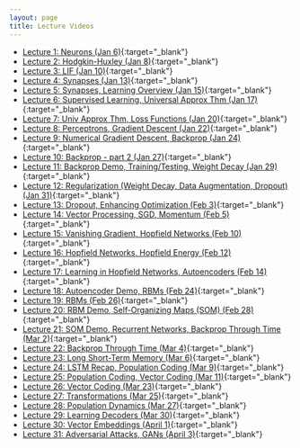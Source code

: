 ```yaml
---
layout: page
title: Lecture Videos
---
```


- [Lecture 1: Neurons (Jan 6)](http://cs.uwaterloo.ca/~jorchard/cs489/videos/Lecture1/Lecture1.html){:target="_blank"}
- [Lecture 2: Hodgkin-Huxley (Jan 8)](http://cs.uwaterloo.ca/~jorchard/cs489/videos/Lecture2/Lecture2.html){:target="_blank"}
- [Lecture 3: LIF (Jan 10)](http://cs.uwaterloo.ca/~jorchard/cs489/videos/Lecture3/Lecture3.html){:target="_blank"}
- [Lecture 4: Synapses (Jan 13)](http://cs.uwaterloo.ca/~jorchard/cs489/videos/Lecture4/Lecture4.html){:target="_blank"}
- [Lecture 5: Synapses, Learning Overview (Jan 15)](http://cs.uwaterloo.ca/~jorchard/cs489/videos/Lecture5/Lecture5.html){:target="_blank"}
- [Lecture 6: Supervised Learning, Universal Approx Thm (Jan 17)](http://cs.uwaterloo.ca/~jorchard/cs489/videos/Lecture6/Lecture6.html){:target="_blank"}
- [Lecture 7: Univ Approx Thm, Loss Functions (Jan 20)](http://cs.uwaterloo.ca/~jorchard/cs489/videos/Lecture7/Lecture7.html){:target="_blank"}
- [Lecture 8: Perceptrons, Gradient Descent (Jan 22)](http://cs.uwaterloo.ca/~jorchard/cs489/videos/Lecture8/Lecture8.html){:target="_blank"}
- [Lecture 9: Numerical Gradient Descent, Backprop (Jan 24)](http://cs.uwaterloo.ca/~jorchard/cs489/videos/Lecture9/Lecture9.html){:target="_blank"}
- [Lecture 10: Backprop - part 2 (Jan 27)](http://cs.uwaterloo.ca/~jorchard/cs489/videos/Lecture10/Lecture10.html){:target="_blank"}
- [Lecture 11: Backprop Demo, Training/Testing, Weight Decay (Jan 29)](http://cs.uwaterloo.ca/~jorchard/cs489/videos/Lecture11/Lecture11.html){:target="_blank"}
- [Lecture 12: Regularization (Weight Decay, Data Augmentation, Dropout) (Jan 31)](http://cs.uwaterloo.ca/~jorchard/cs489/videos/Lecture12/Lecture12.html){:target="_blank"}
- [Lecture 13: Dropout, Enhancing Optimization (Feb 3)](http://cs.uwaterloo.ca/~jorchard/cs489/videos/Lecture13/Lecture13.html){:target="_blank"}
- [Lecture 14: Vector Processing, SGD, Momentum (Feb 5)](http://cs.uwaterloo.ca/~jorchard/cs489/videos/Lecture14/Lecture14.html){:target="_blank"}
- [Lecture 15: Vanishing Gradient, Hopfield Networks (Feb 10)](http://cs.uwaterloo.ca/~jorchard/cs489/videos/Lecture15/Lecture15.html){:target="_blank"}
- [Lecture 16: Hopfield Networks, Hopfield Energy (Feb 12)](http://cs.uwaterloo.ca/~jorchard/cs489/videos/Lecture16/Lecture16.html){:target="_blank"}
- [Lecture 17: Learning in Hopfield Networks, Autoencoders (Feb 14)](http://cs.uwaterloo.ca/~jorchard/cs489/videos/Lecture17/Lecture17.html){:target="_blank"}
- [Lecture 18: Autoencoder Demo, RBMs (Feb 24)](http://cs.uwaterloo.ca/~jorchard/cs489/videos/Lecture18/Lecture18.html){:target="_blank"}
- [Lecture 19: RBMs (Feb 26)](http://cs.uwaterloo.ca/~jorchard/cs489/videos/Lecture19/Lecture19.html){:target="_blank"}
- [Lecture 20: RBM Demo, Self-Organizing Maps (SOM) (Feb 28)](http://cs.uwaterloo.ca/~jorchard/cs489/videos/Lecture20/Lecture20.html){:target="_blank"}
- [Lecture 21: SOM Demo, Recurrent Networks, Backprop Through Time (Mar 2)](http://cs.uwaterloo.ca/~jorchard/cs489/videos/Lecture21/Lecture21.html){:target="_blank"}
- [Lecture 22: Backprop Through Time (Mar 4)](http://cs.uwaterloo.ca/~jorchard/cs489/videos/Lecture22/Lecture22.html){:target="_blank"}
- [Lecture 23: Long Short-Term Memory (Mar 6)](http://cs.uwaterloo.ca/~jorchard/cs489/videos/Lecture23/Lecture23.html){:target="_blank"}
- [Lecture 24: LSTM Recap, Population Coding (Mar 9)](http://cs.uwaterloo.ca/~jorchard/cs489/videos/Lecture24/Lecture24.html){:target="_blank"}
- [Lecture 25: Population Coding, Vector Coding (Mar 11)](http://cs.uwaterloo.ca/~jorchard/cs489/videos/Lecture25/Lecture25.html){:target="_blank"}
- [Lecture 26: Vector Coding (Mar 23)](http://cs.uwaterloo.ca/~jorchard/cs489/videos/Lecture26/Lecture26.html){:target="_blank"}
- [Lecture 27: Transformations (Mar 25)](http://cs.uwaterloo.ca/~jorchard/cs489/videos/Lecture27/Lecture27.html){:target="_blank"}
- [Lecture 28: Population Dynamics (Mar 27)](http://cs.uwaterloo.ca/~jorchard/cs489/videos/Lecture28/Lecture28.html){:target="_blank"}
- [Lecture 29: Learning Decoders (Mar 30)](http://cs.uwaterloo.ca/~jorchard/cs489/videos/Lecture29/Lecture29.html){:target="_blank"}
- [Lecture 30: Vector Embeddings (April 1)](http://cs.uwaterloo.ca/~jorchard/cs489/videos/Lecture30/Lecture30.html){:target="_blank"}
- [Lecture 31: Adversarial Attacks, GANs (April 3)](http://cs.uwaterloo.ca/~jorchard/cs489/videos/Lecture31/Lecture31.html){:target="_blank"}


